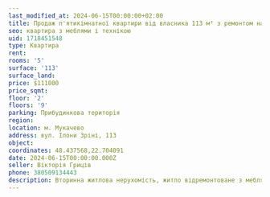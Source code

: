 ```yaml
---
last_modified_at: 2024-06-15T00:00:00+02:00
title: Продаж п'ятикімнатної квартири від власника 113 м² з ремонтом на Ілони Зріні
seo: квартира з меблями і технікою
uid: 1718451548
type: Квартира
rent:
rooms: '5'
surface: '113'
surface_land:
price: $111000
price_sqmt:
floor: '2'
floors: '9'
parking: Прибудинкова територія
region:
location: м. Мукачево
address: вул. Ілони Зріні, 113
object:
coordinates: 48.437568,22.704091
date: 2024-06-15T00:00:00.000Z
seller: Вікторія Гриців
phone: 380509134443
description: Вторинна житлова нерухомість, житло відремонтоване з меблями і технікою, придатне і готове для проживання
---
```


